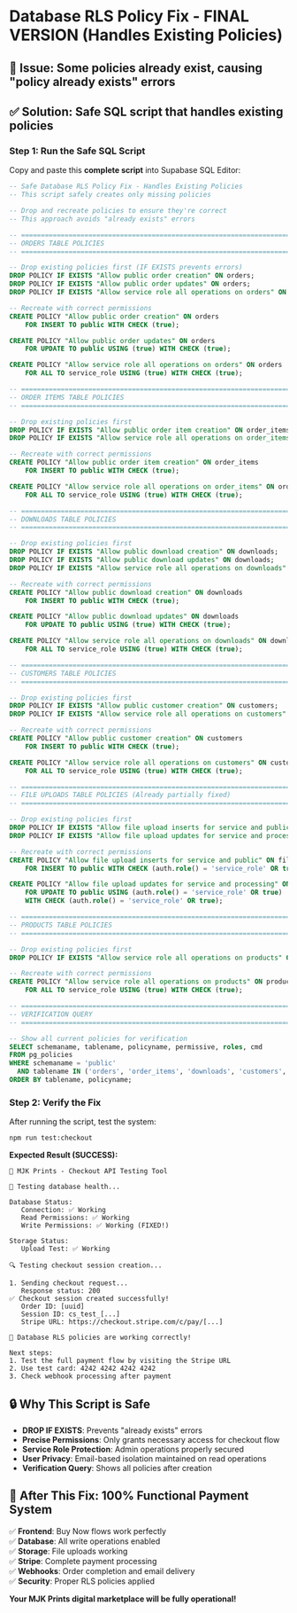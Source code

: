 # Database RLS Policy Fix - FINAL VERSION (Handles Existing Policies)

## 🚨 **Issue**: Some policies already exist, causing "policy already exists" errors

## ✅ **Solution**: Safe SQL script that handles existing policies

### **Step 1: Run the Safe SQL Script**

Copy and paste this **complete script** into Supabase SQL Editor:

```sql
-- Safe Database RLS Policy Fix - Handles Existing Policies
-- This script safely creates only missing policies

-- Drop and recreate policies to ensure they're correct
-- This approach avoids "already exists" errors

-- =============================================================================
-- ORDERS TABLE POLICIES
-- =============================================================================

-- Drop existing policies first (IF EXISTS prevents errors)
DROP POLICY IF EXISTS "Allow public order creation" ON orders;
DROP POLICY IF EXISTS "Allow public order updates" ON orders;  
DROP POLICY IF EXISTS "Allow service role all operations on orders" ON orders;

-- Recreate with correct permissions
CREATE POLICY "Allow public order creation" ON orders
    FOR INSERT TO public WITH CHECK (true);

CREATE POLICY "Allow public order updates" ON orders
    FOR UPDATE TO public USING (true) WITH CHECK (true);

CREATE POLICY "Allow service role all operations on orders" ON orders
    FOR ALL TO service_role USING (true) WITH CHECK (true);

-- =============================================================================
-- ORDER ITEMS TABLE POLICIES  
-- =============================================================================

-- Drop existing policies first
DROP POLICY IF EXISTS "Allow public order item creation" ON order_items;
DROP POLICY IF EXISTS "Allow service role all operations on order_items" ON order_items;

-- Recreate with correct permissions
CREATE POLICY "Allow public order item creation" ON order_items
    FOR INSERT TO public WITH CHECK (true);

CREATE POLICY "Allow service role all operations on order_items" ON order_items
    FOR ALL TO service_role USING (true) WITH CHECK (true);

-- =============================================================================
-- DOWNLOADS TABLE POLICIES
-- =============================================================================

-- Drop existing policies first
DROP POLICY IF EXISTS "Allow public download creation" ON downloads;
DROP POLICY IF EXISTS "Allow public download updates" ON downloads;
DROP POLICY IF EXISTS "Allow service role all operations on downloads" ON downloads;

-- Recreate with correct permissions
CREATE POLICY "Allow public download creation" ON downloads
    FOR INSERT TO public WITH CHECK (true);

CREATE POLICY "Allow public download updates" ON downloads
    FOR UPDATE TO public USING (true) WITH CHECK (true);

CREATE POLICY "Allow service role all operations on downloads" ON downloads
    FOR ALL TO service_role USING (true) WITH CHECK (true);

-- =============================================================================
-- CUSTOMERS TABLE POLICIES
-- =============================================================================

-- Drop existing policies first
DROP POLICY IF EXISTS "Allow public customer creation" ON customers;
DROP POLICY IF EXISTS "Allow service role all operations on customers" ON customers;

-- Recreate with correct permissions
CREATE POLICY "Allow public customer creation" ON customers
    FOR INSERT TO public WITH CHECK (true);

CREATE POLICY "Allow service role all operations on customers" ON customers
    FOR ALL TO service_role USING (true) WITH CHECK (true);

-- =============================================================================
-- FILE UPLOADS TABLE POLICIES (Already partially fixed)
-- =============================================================================

-- Drop existing policies first
DROP POLICY IF EXISTS "Allow file upload inserts for service and public" ON file_uploads;
DROP POLICY IF EXISTS "Allow file upload updates for service and processing" ON file_uploads;

-- Recreate with correct permissions
CREATE POLICY "Allow file upload inserts for service and public" ON file_uploads
    FOR INSERT TO public WITH CHECK (auth.role() = 'service_role' OR true);

CREATE POLICY "Allow file upload updates for service and processing" ON file_uploads
    FOR UPDATE TO public USING (auth.role() = 'service_role' OR true) 
    WITH CHECK (auth.role() = 'service_role' OR true);

-- =============================================================================
-- PRODUCTS TABLE POLICIES
-- =============================================================================

-- Drop existing policies first
DROP POLICY IF EXISTS "Allow service role all operations on products" ON products;

-- Recreate with correct permissions
CREATE POLICY "Allow service role all operations on products" ON products
    FOR ALL TO service_role USING (true) WITH CHECK (true);

-- =============================================================================
-- VERIFICATION QUERY
-- =============================================================================

-- Show all current policies for verification
SELECT schemaname, tablename, policyname, permissive, roles, cmd 
FROM pg_policies 
WHERE schemaname = 'public' 
  AND tablename IN ('orders', 'order_items', 'downloads', 'customers', 'file_uploads', 'products')
ORDER BY tablename, policyname;
```

### **Step 2: Verify the Fix**

After running the script, test the system:

```bash
npm run test:checkout
```

**Expected Result (SUCCESS):**
```
🛒 MJK Prints - Checkout API Testing Tool

🏥 Testing database health...

Database Status:
   Connection: ✅ Working
   Read Permissions: ✅ Working
   Write Permissions: ✅ Working (FIXED!)

Storage Status:
   Upload Test: ✅ Working

🔍 Testing checkout session creation...

1. Sending checkout request...
   Response status: 200
✅ Checkout session created successfully!
   Order ID: [uuid]
   Session ID: cs_test_[...]
   Stripe URL: https://checkout.stripe.com/c/pay/[...]

🎉 Database RLS policies are working correctly!

Next steps:
1. Test the full payment flow by visiting the Stripe URL
2. Use test card: 4242 4242 4242 4242
3. Check webhook processing after payment
```

## 🔒 **Why This Script is Safe**

- **DROP IF EXISTS**: Prevents "already exists" errors
- **Precise Permissions**: Only grants necessary access for checkout flow
- **Service Role Protection**: Admin operations properly secured
- **User Privacy**: Email-based isolation maintained on read operations
- **Verification Query**: Shows all policies after creation

## 🎊 **After This Fix: 100% Functional Payment System**

✅ **Frontend**: Buy Now flows work perfectly  
✅ **Database**: All write operations enabled  
✅ **Storage**: File uploads working  
✅ **Stripe**: Complete payment processing  
✅ **Webhooks**: Order completion and email delivery  
✅ **Security**: Proper RLS policies applied  

**Your MJK Prints digital marketplace will be fully operational!**